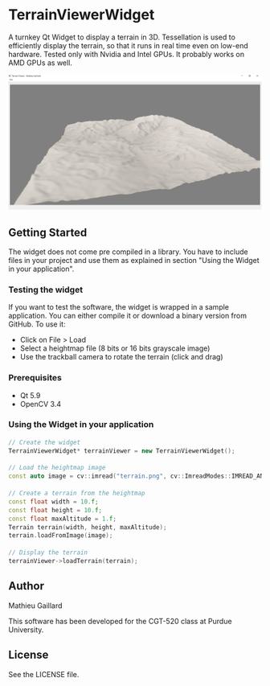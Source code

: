 # TerrainViewerWidget
A turnkey Qt Widget to display a terrain in 3D. Tessellation is used to efficiently display the terrain, so that it runs in real time even on low-end hardware. Tested only with Nvidia and Intel GPUs. It probably works on AMD GPUs as well.

![Screenshot](screenshot.png "Screenshot of the sample application")

## Getting Started
The widget does not come pre compiled in a library. You have to include files in your project and use them as explained in section "Using the Widget in your application".

### Testing the widget
If you want to test the software, the widget is wrapped in a sample application. You can either compile it or download a binary version from GitHub. To use it:
- Click on File > Load
- Select a heightmap file (8 bits or 16 bits grayscale image)
- Use the trackball camera to rotate the terrain (click and drag)

### Prerequisites
- Qt 5.9
- OpenCV 3.4

### Using the Widget in your application
```c++
// Create the widget
TerrainViewerWidget* terrainViewer = new TerrainViewerWidget();

// Load the heightmap image
const auto image = cv::imread("terrain.png", cv::ImreadModes::IMREAD_ANYDEPTH);

// Create a terrain from the heightmap
const float width = 10.f;
const float height = 10.f;
const float maxAltitude = 1.f;
Terrain terrain(width, height, maxAltitude);
terrain.loadFromImage(image);

// Display the terrain
terrainViewer->loadTerrain(terrain);
```

## Author
Mathieu Gaillard

This software has been developed for the CGT-520 class at Purdue University.

## License
See the LICENSE file.

